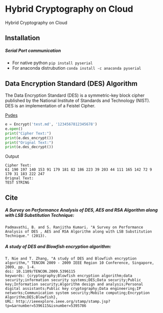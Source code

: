 # Hybrid Cryptography on Cloud

Hybrid Cryptography on Cloud

## Installation
##### Serial Port communication
 - For native python `pip install pyserial`
 - For anaconda distrubution `conda install -c anaconda pyserial`


## Data Encryption Standard (DES) Algorithm
The Data Encryption Standard (DES) is a symmetric-key block cipher published by the National Institute of Standards and Technology (NIST). DES is an implementation of a Feistel Cipher.

[Pydes](https://github.com/RobinDavid/pydes)

```python
e = Encrypt('test.md', '1234567812345678')
e.open()
print("Cipher Text:")
print(e.des_encrypt())
print("Orignal Text:")
print(e.des_decrypt())
```
Output
```
Cipher Text:
61 190 197 140 153 91 179 181 82 186 223 39 203 44 111 165 142 72 9 170 31 183 222 247 
Orignal Text:
TEST STRING
```
## Cite

##### A Survey on Performance Analysis of DES, AES and RSA Algorithm along with LSB Substitution Technique:
```
Padmavathi, B. and S. Ranjitha Kumari. "A Survey on Performance Analysis of DES , AES and RSA Algorithm along with LSB Substitution Technique." (2013).
``` 

##### A study of DES and Blowfish encryption algorithm:
```
T. Nie and T. Zhang, "A study of DES and Blowfish encryption algorithm," TENCON 2009 - 2009 IEEE Region 10 Conference, Singapore, 2009, pp. 1-4.    
doi: 10.1109/TENCON.2009.5396115    
keywords: {cryptography;Blowfish encryption algorithm;data security;information security systems;DES;Data security;Public key;Information security;Algorithm design and analysis;Personal digital assistants;Public key cryptography;Data engineering;IP networks;Communication system security;Mobile computing;Encryption Algorithm;DES;Blowfish},
URL: http://ieeexplore.ieee.org/stamp/stamp.jsp?tp=&arnumber=5396115&isnumber=5395786
```